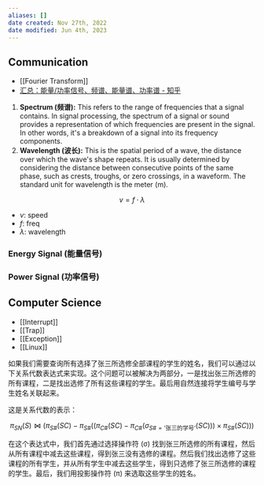 ```yaml
---
aliases: []
date created: Nov 27th, 2022
date modified: Jun 4th, 2023
---
```


## Communication
- [[Fourier Transform]]
- [汇总：能量/功率信号、频谱、能量谱、功率谱 - 知乎](https://zhuanlan.zhihu.com/p/339291397)

1. **Spectrum (频谱):** This refers to the range of frequencies that a signal contains. In signal processing, the spectrum of a signal or sound provides a representation of which frequencies are present in the signal. In other words, it's a breakdown of a signal into its frequency components.
2. **Wavelength (波长):** This is the spatial period of a wave, the distance over which the wave's shape repeats. It is usually determined by considering the distance between consecutive points of the same phase, such as crests, troughs, or zero crossings, in a waveform. The standard unit for wavelength is the meter (m).

$$v = f \cdot \lambda$$
- $v$: speed
- $f$: freq
- $\lambda$: wavelength

### Energy Signal (能量信号)

### Power Signal (功率信号)

## Computer Science
- [[Interrupt]]
- [[Trap]]
- [[Exception]]
- [[Linux]]


如果我们需要查询所有选择了张三所选修全部课程的学生的姓名，我们可以通过以下关系代数表达式来实现。这个问题可以被解决为两部分，一是找出张三所选修的所有课程，二是找出选修了所有这些课程的学生。最后用自然连接将学生编号与学生姓名关联起来。

这是关系代数的表示：

$$\pi_{SN}(S) \bowtie (\pi_{S\#}(SC) - \pi_{S\#}((\pi_{C\#}(SC) - \pi_{C\#}(\sigma_{S\# = \text{'张三的学号'}}(SC))) \times \pi_{S\#}(SC)))$$

在这个表达式中，我们首先通过选择操作符 (σ) 找到张三所选修的所有课程，然后从所有课程中减去这些课程，得到张三没有选修的课程。然后我们找出选修了这些课程的所有学生，并从所有学生中减去这些学生，得到只选修了张三所选修的课程的学生。最后，我们用投影操作符 (π) 来选取这些学生的姓名。